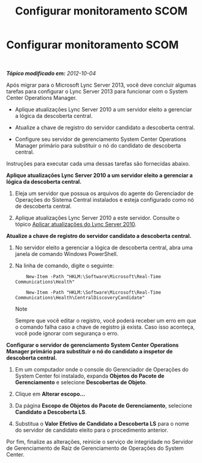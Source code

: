 ﻿---
title: Configurar monitoramento SCOM
TOCTitle: Configurar monitoramento SCOM
ms:assetid: 4003d225-2a33-448c-abd9-571750661140
ms:mtpsurl: https://technet.microsoft.com/pt-br/library/JJ688033(v=OCS.15)
ms:contentKeyID: 49886189
ms.date: 05/19/2016
mtps_version: v=OCS.15
ms.translationtype: HT
---

# Configurar monitoramento SCOM

 

_**Tópico modificado em:** 2012-10-04_

Após migrar para o Microsoft Lync Server 2013, você deve concluir algumas tarefas para configurar o Lync Server 2013 para funcionar com o System Center Operations Manager.

  - Aplique atualizações Lync Server 2010 a um servidor eleito a gerenciar a lógica da descoberta central.

  - Atualize a chave de registro do servidor candidato a descoberta central.

  - Configure seu servidor de gerenciamento System Center Operations Manager primário para substituir o nó do candidato de descoberta central.

Instruções para executar cada uma dessas tarefas são fornecidas abaixo.

**Aplique atualizações Lync Server 2010 a um servidor eleito a gerenciar a lógica da descoberta central.**

1.  Eleja um servidor que possua os arquivos do agente do Gerenciador de Operações do Sistema Central instalados e esteja configurado como nó de descoberta central.

2.  Aplique atualizações Lync Server 2010 a este servidor. Consulte o tópico [Aplicar atualizações do Lync Server 2010](apply-lync-server-2010-updates.md).

**Atualize a chave de registro do servidor candidato a descoberta central.**

1.  No servidor eleito a gerenciar a lógica de descoberta central, abra uma janela de comando Windows PowerShell.

2.  Na linha de comando, digite o seguinte:
    
    ```
        New-Item -Path "HKLM:\Software\Microsoft\Real-Time Communications\Health"
    ```
    ```    
        New-Item -Path "HKLM:\Software\Microsoft\Real-Time Communications\Health\CentralDiscoveryCandidate"
    ```

    > [!note]  
    > Sempre que você editar o registro, você poderá receber um erro em que o comando falha caso a chave de registro já exista. Caso isso aconteça, você pode ignorar com segurança o erro.

**Configurar o servidor de gerenciamento System Center Operations Manager primário para substituir o nó do candidato a inspetor de descoberta central.**

1.  Em um computador onde o console do Gerenciador de Operações do System Center foi instalado, expanda **Objetos do Pacote de Gerenciamento** e selecione **Descobertas de Objeto**.

2.  Clique em **Alterar escopo...**

3.  Da página **Escopo de Objetos do Pacote de Gerenciamento**, selecione **Candidato a Descoberta LS**.

4.  Substitua o **Valor Efetivo de Candidato a Descoberta LS** para o nome do servidor de candidato eleito para o procedimento anterior.

Por fim, finalize as alterações, reinicie o serviço de integridade no Servidor de Gerenciamento de Raiz de Gerenciamento de Operações do System Center.


